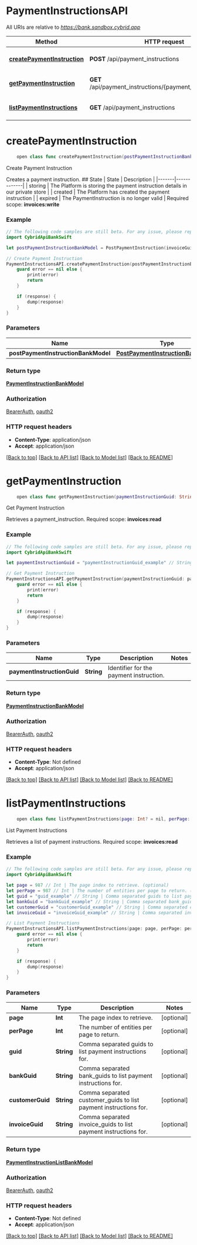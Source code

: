 # PaymentInstructionsAPI

All URIs are relative to *https://bank.sandbox.cybrid.app*

Method | HTTP request | Description
------------- | ------------- | -------------
[**createPaymentInstruction**](PaymentInstructionsAPI.md#createpaymentinstruction) | **POST** /api/payment_instructions | Create Payment Instruction
[**getPaymentInstruction**](PaymentInstructionsAPI.md#getpaymentinstruction) | **GET** /api/payment_instructions/{payment_instruction_guid} | Get Payment Instruction
[**listPaymentInstructions**](PaymentInstructionsAPI.md#listpaymentinstructions) | **GET** /api/payment_instructions | List Payment Instructions


# **createPaymentInstruction**
```swift
    open class func createPaymentInstruction(postPaymentInstructionBankModel: PostPaymentInstructionBankModel, completion: @escaping (_ data: PaymentInstructionBankModel?, _ error: Error?) -> Void)
```

Create Payment Instruction

Creates a payment instruction.  ## State  | State | Description | |-------|-------------| | storing | The Platform is storing the payment instruction details in our private store | | created | The Platform has created the payment instruction | | expired | The PaymentInstruction is no longer valid |    Required scope: **invoices:write**

### Example
```swift
// The following code samples are still beta. For any issue, please report via http://github.com/OpenAPITools/openapi-generator/issues/new
import CybridApiBankSwift

let postPaymentInstructionBankModel = PostPaymentInstruction(invoiceGuid: "invoiceGuid_example", expectedBehaviour: "expectedBehaviour_example") // PostPaymentInstructionBankModel | 

// Create Payment Instruction
PaymentInstructionsAPI.createPaymentInstruction(postPaymentInstructionBankModel: postPaymentInstructionBankModel) { (response, error) in
    guard error == nil else {
        print(error)
        return
    }

    if (response) {
        dump(response)
    }
}
```

### Parameters

Name | Type | Description  | Notes
------------- | ------------- | ------------- | -------------
 **postPaymentInstructionBankModel** | [**PostPaymentInstructionBankModel**](PostPaymentInstructionBankModel.md) |  | 

### Return type

[**PaymentInstructionBankModel**](PaymentInstructionBankModel.md)

### Authorization

[BearerAuth](../README.md#BearerAuth), [oauth2](../README.md#oauth2)

### HTTP request headers

 - **Content-Type**: application/json
 - **Accept**: application/json

[[Back to top]](#) [[Back to API list]](../README.md#documentation-for-api-endpoints) [[Back to Model list]](../README.md#documentation-for-models) [[Back to README]](../README.md)

# **getPaymentInstruction**
```swift
    open class func getPaymentInstruction(paymentInstructionGuid: String, completion: @escaping (_ data: PaymentInstructionBankModel?, _ error: Error?) -> Void)
```

Get Payment Instruction

Retrieves a payment_instruction.  Required scope: **invoices:read**

### Example
```swift
// The following code samples are still beta. For any issue, please report via http://github.com/OpenAPITools/openapi-generator/issues/new
import CybridApiBankSwift

let paymentInstructionGuid = "paymentInstructionGuid_example" // String | Identifier for the payment instruction.

// Get Payment Instruction
PaymentInstructionsAPI.getPaymentInstruction(paymentInstructionGuid: paymentInstructionGuid) { (response, error) in
    guard error == nil else {
        print(error)
        return
    }

    if (response) {
        dump(response)
    }
}
```

### Parameters

Name | Type | Description  | Notes
------------- | ------------- | ------------- | -------------
 **paymentInstructionGuid** | **String** | Identifier for the payment instruction. | 

### Return type

[**PaymentInstructionBankModel**](PaymentInstructionBankModel.md)

### Authorization

[BearerAuth](../README.md#BearerAuth), [oauth2](../README.md#oauth2)

### HTTP request headers

 - **Content-Type**: Not defined
 - **Accept**: application/json

[[Back to top]](#) [[Back to API list]](../README.md#documentation-for-api-endpoints) [[Back to Model list]](../README.md#documentation-for-models) [[Back to README]](../README.md)

# **listPaymentInstructions**
```swift
    open class func listPaymentInstructions(page: Int? = nil, perPage: Int? = nil, guid: String? = nil, bankGuid: String? = nil, customerGuid: String? = nil, invoiceGuid: String? = nil, completion: @escaping (_ data: PaymentInstructionListBankModel?, _ error: Error?) -> Void)
```

List Payment Instructions

Retrieves a list of payment instructions.  Required scope: **invoices:read**

### Example
```swift
// The following code samples are still beta. For any issue, please report via http://github.com/OpenAPITools/openapi-generator/issues/new
import CybridApiBankSwift

let page = 987 // Int | The page index to retrieve. (optional)
let perPage = 987 // Int | The number of entities per page to return. (optional)
let guid = "guid_example" // String | Comma separated guids to list payment instructions for. (optional)
let bankGuid = "bankGuid_example" // String | Comma separated bank_guids to list payment instructions for. (optional)
let customerGuid = "customerGuid_example" // String | Comma separated customer_guids to list payment instructions for. (optional)
let invoiceGuid = "invoiceGuid_example" // String | Comma separated invoice_guids to list payment instructions for. (optional)

// List Payment Instructions
PaymentInstructionsAPI.listPaymentInstructions(page: page, perPage: perPage, guid: guid, bankGuid: bankGuid, customerGuid: customerGuid, invoiceGuid: invoiceGuid) { (response, error) in
    guard error == nil else {
        print(error)
        return
    }

    if (response) {
        dump(response)
    }
}
```

### Parameters

Name | Type | Description  | Notes
------------- | ------------- | ------------- | -------------
 **page** | **Int** | The page index to retrieve. | [optional] 
 **perPage** | **Int** | The number of entities per page to return. | [optional] 
 **guid** | **String** | Comma separated guids to list payment instructions for. | [optional] 
 **bankGuid** | **String** | Comma separated bank_guids to list payment instructions for. | [optional] 
 **customerGuid** | **String** | Comma separated customer_guids to list payment instructions for. | [optional] 
 **invoiceGuid** | **String** | Comma separated invoice_guids to list payment instructions for. | [optional] 

### Return type

[**PaymentInstructionListBankModel**](PaymentInstructionListBankModel.md)

### Authorization

[BearerAuth](../README.md#BearerAuth), [oauth2](../README.md#oauth2)

### HTTP request headers

 - **Content-Type**: Not defined
 - **Accept**: application/json

[[Back to top]](#) [[Back to API list]](../README.md#documentation-for-api-endpoints) [[Back to Model list]](../README.md#documentation-for-models) [[Back to README]](../README.md)

